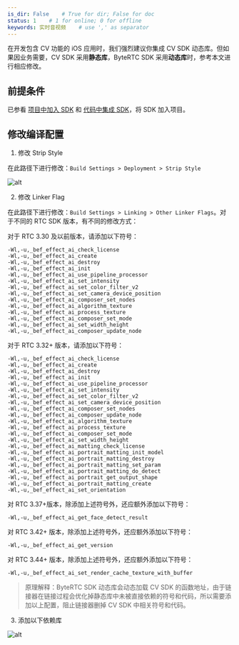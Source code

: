 ```yaml
---
is_dir: False    # True for dir; False for doc
status: 1    # 1 for online; 0 for offline
keywords: 实时音视频    # use ',' as separator
---
```


在开发包含 CV 功能的 iOS 应用时，我们强烈建议你集成 CV SDK 动态库。但如果因业务需要，CV SDK 采用**静态库**，ByteRTC SDK 采用**动态库**时，参考本文进行相应修改。

## 前提条件

已参看 [项目中加入 SDK](https://www.volcengine.com/docs/6705/101958#%E9%A1%B9%E7%9B%AE%E4%B8%AD%E5%8A%A0%E5%85%A5sdk) 和 [代码中集成 SDK](https://www.volcengine.com/docs/6705/101958#%E4%BB%A3%E7%A0%81%E4%B8%AD%E9%9B%86%E6%88%90sdk)，将 SDK 加入项目。

## 修改编译配置

1. 修改 Strip Style

在此路径下进行修改：`Build Settings > Deployment > Strip Style`

![alt](https://lf3-volc-editor.volccdn.com/obj/volcfe/sop-public/upload_2e0cf5abb7b67cb5942946a56346a073.png)

2. 修改 Linker Flag

在此路径下进行修改：`Build Settings > Linking > Other Linker Flags`。对于不同的 RTC SDK 版本，有不同的修改方式：

对于 RTC 3.30 及以前版本，请添加以下符号：

```
-Wl,-u,_bef_effect_ai_check_license
-Wl,-u,_bef_effect_ai_create
-Wl,-u,_bef_effect_ai_destroy
-Wl,-u,_bef_effect_ai_init
-Wl,-u,_bef_effect_ai_use_pipeline_processor
-Wl,-u,_bef_effect_ai_set_intensity
-Wl,-u,_bef_effect_ai_set_color_filter_v2
-Wl,-u,_bef_effect_ai_set_camera_device_position
-Wl,-u,_bef_effect_ai_composer_set_nodes
-Wl,-u,_bef_effect_ai_algorithm_texture
-Wl,-u,_bef_effect_ai_process_texture
-Wl,-u,_bef_effect_ai_composer_set_mode
-Wl,-u,_bef_effect_ai_set_width_height
-Wl,-u,_bef_effect_ai_composer_update_node
```

对于 RTC 3.32+ 版本，请添加以下符号：

```
-Wl,-u,_bef_effect_ai_check_license
-Wl,-u,_bef_effect_ai_create
-Wl,-u,_bef_effect_ai_destroy
-Wl,-u,_bef_effect_ai_init
-Wl,-u,_bef_effect_ai_use_pipeline_processor
-Wl,-u,_bef_effect_ai_set_intensity
-Wl,-u,_bef_effect_ai_set_color_filter_v2
-Wl,-u,_bef_effect_ai_set_camera_device_position
-Wl,-u,_bef_effect_ai_composer_set_nodes
-Wl,-u,_bef_effect_ai_composer_update_node
-Wl,-u,_bef_effect_ai_algorithm_texture
-Wl,-u,_bef_effect_ai_process_texture
-Wl,-u,_bef_effect_ai_composer_set_mode
-Wl,-u,_bef_effect_ai_set_width_height
-Wl,-u,_bef_effect_ai_matting_check_license
-Wl,-u,_bef_effect_ai_portrait_matting_init_model
-Wl,-u,_bef_effect_ai_portrait_matting_destroy
-Wl,-u,_bef_effect_ai_portrait_matting_set_param
-Wl,-u,_bef_effect_ai_portrait_matting_do_detect
-Wl,-u,_bef_effect_ai_portrait_get_output_shape
-Wl,-u,_bef_effect_ai_portrait_matting_create
-Wl,-u,_bef_effect_ai_set_orientation
```

对 RTC 3.37+版本，除添加上述符号外，还应额外添加以下符号：

```
-Wl,-u,_bef_effect_ai_get_face_detect_result
```

对 RTC 3.42+ 版本，除添加上述符号外，还应额外添加以下符号：

```
-Wl,-u,_bef_effect_ai_get_version
```

对 RTC 3.44+ 版本，除添加上述符号外，还应额外添加以下符号：

```
-Wl,-u,_bef_effect_ai_set_render_cache_texture_with_buffer
```

> 原理解释：ByteRTC SDK 动态库会动态加载 CV SDK 的函数地址，由于链接器在链接过程会优化掉静态库中未被直接依赖的符号和代码，所以需要添加以上配置，阻止链接器删掉 CV SDK 中相关符号和代码。 

3. 添加以下依赖库

![alt](https://lf3-volc-editor.volccdn.com/obj/volcfe/sop-public/upload_8ca69ae5347b90e23ac81df57d9abd39.png)
